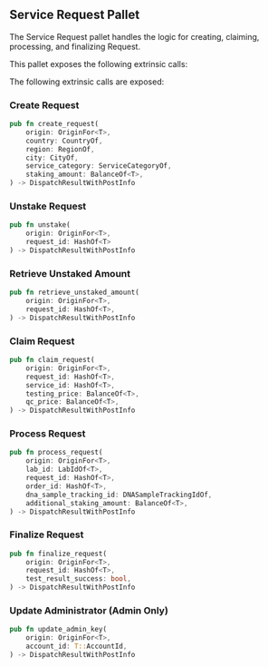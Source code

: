 ## Service Request Pallet
The Service Request pallet handles the logic for creating, claiming, processing, and finalizing Request.

This pallet exposes the following extrinsic calls:

The following extrinsic calls are exposed:
### Create Request
```rust
pub fn create_request(
    origin: OriginFor<T>,
    country: CountryOf,
    region: RegionOf,
    city: CityOf,
    service_category: ServiceCategoryOf,
    staking_amount: BalanceOf<T>,
) -> DispatchResultWithPostInfo
```
### Unstake Request
```rust
pub fn unstake(
    origin: OriginFor<T>, 
    request_id: HashOf<T>
) -> DispatchResultWithPostInfo
```
### Retrieve Unstaked Amount
```rust
pub fn retrieve_unstaked_amount(
    origin: OriginFor<T>,
    request_id: HashOf<T>,
) -> DispatchResultWithPostInfo
```
### Claim Request
```rust
pub fn claim_request(
    origin: OriginFor<T>,
    request_id: HashOf<T>,
    service_id: HashOf<T>,
    testing_price: BalanceOf<T>,
    qc_price: BalanceOf<T>,
) -> DispatchResultWithPostInfo
```
### Process Request
```rust
pub fn process_request(
    origin: OriginFor<T>,
    lab_id: LabIdOf<T>,
    request_id: HashOf<T>,
    order_id: HashOf<T>,
    dna_sample_tracking_id: DNASampleTrackingIdOf,
    additional_staking_amount: BalanceOf<T>,
) -> DispatchResultWithPostInfo
```
### Finalize Request
```rust
pub fn finalize_request(
    origin: OriginFor<T>,
    request_id: HashOf<T>,
    test_result_success: bool,
) -> DispatchResultWithPostInfo
```
### Update Administrator (Admin Only)
```rust
pub fn update_admin_key(
    origin: OriginFor<T>,
    account_id: T::AccountId,
) -> DispatchResultWithPostInfo
```